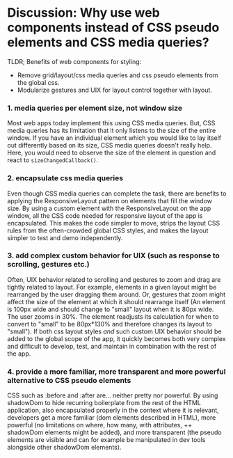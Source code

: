 # Discussion: Why use web components instead of CSS pseudo elements and CSS media queries?

TLDR; Benefits of web components for styling:
* Remove grid/layout/css media queries and css pseudo elements from the global css.
* Modularize gestures and UIX for layout control together with layout.

### 1. media queries per element size, not window size
Most web apps today implement this using CSS media queries. 
But, CSS media queries has its limitation that it only listens to the size of the entire window.
If you have an individual element which you would like to lay itself out differently based on its size,
CSS media queries doesn't really help. Here, you would need to observe the size of the element in 
question and react to `sizeChangedCallback()`. 

### 2. encapsulate css media queries
Even though CSS media queries can complete the task, 
there are benefits to applying the ResponsiveLayout pattern on elements that fill the window size. 
By using a custom element with the ResponsiveLayout on the app window,
all the CSS code needed for responsive layout of the app is encapsulated.
This makes the code simpler to move, strips the layout CSS rules from the often-crowded global CSS styles,
and makes the layout simpler to test and demo independently.

### 3. add complex custom behavior for UIX (such as response to scrolling, gestures etc.)
Often, UIX behavior related to scrolling and gestures to zoom and drag are tightly related to layout.
For example, elements in a given layout might be rearranged by the user dragging them around.
Or, gestures that zoom might affect the size of the element at which it should rearrange itself 
(An element is 100px wide and should change to "small" layout when it is 80px wide. 
The user zooms in 30%. The element readjusts its calculation for when to convert to "small" to 
be 80px*130% and therefore changes its layout to "small").
If both css layout styles *and* such custom UIX behavior should be added to the global scope of the app,
it quickly becomes both very complex and difficult to develop, test, and maintain in combination with 
the rest of the app.

### 4. provide a more familiar, more transparent and more powerful alternative to CSS pseudo elements 
CSS such as :before and :after are... neither pretty nor powerful.
By using shadowDom to hide recurring boilerplate from the rest of the HTML application,
also encapsulated properly in the context where it is relevant, 
developers get a more familiar (dom elements described in HTML),
more powerful (no limitations on where, how many, with attributes, ++ shadowDom elements might be added),
and more transparent (the pseudo elements are visible and can for example be manipulated in dev tools 
alongside other shadowDom elements).


<!--- 
1. Show the "normal", global-css way of doing this.
To illustrate how this pattern would normally be handled, 
the example is also implemented as a normal HTML+CSS demo.
-->